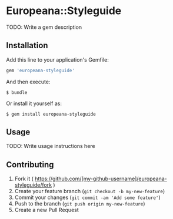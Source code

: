 # Europeana::Styleguide

TODO: Write a gem description

## Installation

Add this line to your application's Gemfile:

```ruby
gem 'europeana-styleguide'
```

And then execute:

    $ bundle

Or install it yourself as:

    $ gem install europeana-styleguide

## Usage

TODO: Write usage instructions here

## Contributing

1. Fork it ( https://github.com/[my-github-username]/europeana-styleguide/fork )
2. Create your feature branch (`git checkout -b my-new-feature`)
3. Commit your changes (`git commit -am 'Add some feature'`)
4. Push to the branch (`git push origin my-new-feature`)
5. Create a new Pull Request
